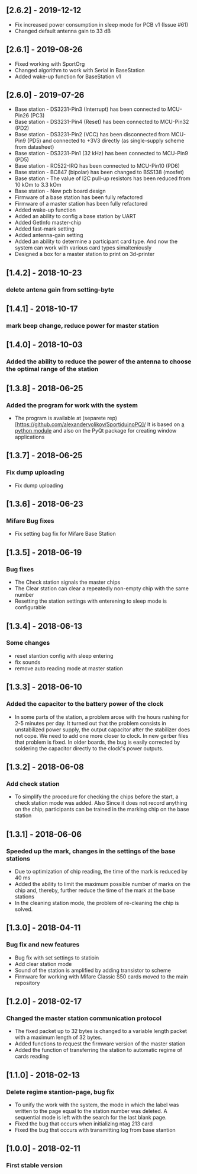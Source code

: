 ## [2.6.2] - 2019-12-12
- Fix increased power consumption in sleep mode for PCB v1 (Issue #61)
- Changed default antenna gain to 33 dB

## [2.6.1] - 2019-08-26
- Fixed working with SportOrg
- Changed algorithm to work with Serial in BaseStation
- Added wake-up function for BaseStation v1

## [2.6.0] - 2019-07-26
- Base station - DS3231-Pin3 (Interrupt) has been connected to MCU-Pin26 (PC3)
- Base station - DS3231-Pin4 (Reset) has been connected to MCU-Pin32 (PD2)
- Base station - DS3231-Pin2 (VCC) has been disconnected from MCU-Pin9 (PD5) and connected to +3V3 directly (as single-supply scheme from datasheet)
- Base station - DS3231-Pin1 (32 kHz) has been connected to MCU-Pin9 (PD5)
- Base station - RC522-IRQ has been connected to MCU-Pin10 (PD6)
- Base station - BC847 (bipolar) has been changed to BSS138 (mosfet)
- Base station - The value of I2C pull-up resistors has been reduced from 10 kOm to 3.3 kOm
- Base station - New pcb board design
- Firmware of a base station has been fully refactored
- Firmware of a master station has been fully refactored
- Added wake-up function
- Added an ability to config a base station by UART
- Added GetInfo master-chip
- Added fast-mark setting
- Added antenna-gain setting
- Added an ability to determine a participant card type. And now the system can work with various card types simalteniously
- Designed a box for a master station to print on 3d-printer

## [1.4.2] - 2018-10-23
### delete antena gain from setting-byte

## [1.4.1] - 2018-10-17
### mark beep change, reduce power for master station

## [1.4.0] - 2018-10-03
### Added the ability to reduce the power of the antenna to choose the optimal range of the station

## [1.3.8] - 2018-06-25
### Added the program for work with the system
- The program is available at (separete rep)[https://github.com/alexandervolikov/SportiduinoPQ]/ It is
based on [a python module](https://github.com/alexandervolikov/sportiduinoPython) and also on the PyQt package for creating window applications

## [1.3.7] - 2018-06-25
### Fix dump uploading
- Fix dump uploading

## [1.3.6] - 2018-06-23
### Mifare Bug fixes
- Fix setting bag fix for Mifare Base Station

## [1.3.5] - 2018-06-19
### Bug fixes
- The Check station signals the master chips
- The Clear station can clear a repeatedly non-empty chip with the same number
- Resetting the station settings with enterening to sleep mode is configurable

## [1.3.4] - 2018-06-13
### Some changes
- reset stantion config with sleep entering
- fix sounds
- remove auto reading mode at master station

## [1.3.3] - 2018-06-10
### Added the capacitor to the battery power of the clock
- In some parts of the station, a problem arose with the hours rushing for 2-5 minutes per day. It turned out that the problem consists in unstabilized power supply, the output capacitor after the stabilizer does not cope. We need to add one more closer to clock. In new gerber files that problem is fixed. In older boards, the bug is easily corrected by soldering the capacitor directly to the clock's power outputs.

## [1.3.2] - 2018-06-08
### Add check station
- To simplify the procedure for checking the chips before the start, a check station mode was added. Also Since it does not record anything on the chip, participants can be trained in the marking chip on the base station

## [1.3.1] - 2018-06-06
### Speeded up the mark, changes in the settings of the base stations
- Due to optimization of chip reading, the time of the mark is reduced by 40 ms
- Added the ability to limit the maximum possible number of marks on the chip and, thereby, further reduce the time of the mark at the base stations
- In the cleaning station mode, the problem of re-cleaning the chip is solved.

## [1.3.0] - 2018-04-11
### Bug fix and new features
- Bug fix with set settings to statioin
- Add clear station mode
- Sound of the station is amplified by adding transistor to scheme
- Firmware for working with Mifare Classic S50 cards moved to the main repository

## [1.2.0] - 2018-02-17
### Changed the master station communication protocol
- The fixed packet up to 32 bytes is changed to a variable length packet with a maximum length of 32 bytes.
- Added functions to request the firmware version of the master station
- Added the function of transferring the station to automatic regime of cards reading

## [1.1.0] - 2018-02-13
### Delete regime stantion-page, bug fix
- To unify the work with the system, the mode in which the label was written to the page equal to the station number was deleted. A sequential mode is left with the search for the last blank page.
- Fixed the bug that occurs when initializing ntag 213 card
- Fixed the bug thst occurs with transmitting log from base stantion

## [1.0.0] - 2018-02-11
### First stable version
